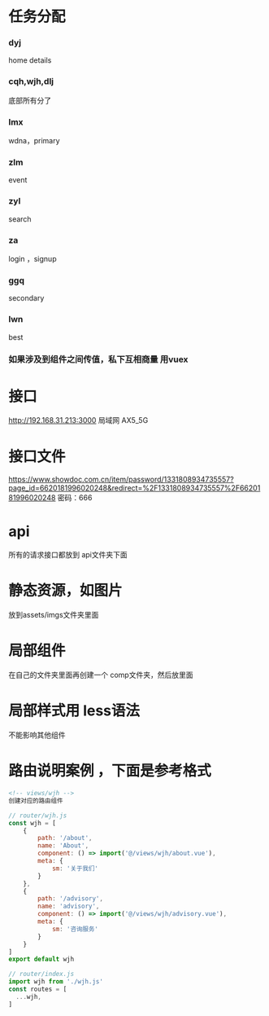 # 任务分配
### dyj
home  details
### cqh,wjh,dlj
底部所有分了
### lmx
wdna，primary
### zlm
event
### zyl
search
### za
login ，signup
### ggq
secondary
### lwn
best
### 如果涉及到组件之间传值，私下互相商量 用vuex

# 接口
http://192.168.31.213:3000  局域网 AX5_5G

# 接口文件 
https://www.showdoc.com.cn/item/password/1331808934735557?page_id=6620181996020248&redirect=%2F1331808934735557%2F6620181996020248   密码：666

# api 
所有的请求接口都放到 api文件夹下面

# 静态资源，如图片
放到assets/imgs文件夹里面

# 局部组件 
在自己的文件夹里面再创建一个 comp文件夹，然后放里面

# 局部样式用 less语法
不能影响其他组件


# 路由说明案例 ，下面是参考格式
```html
<!-- views/wjh -->
创建对应的路由组件
````
```js
// router/wjh.js
const wjh = [
    {
        path: '/about',
        name: 'About',
        component: () => import('@/views/wjh/about.vue'),
        meta: {
            sm: '关于我们'
        }
    },
    {
        path: '/advisory',
        name: 'advisory',
        component: () => import('@/views/wjh/advisory.vue'),
        meta: {
            sm: '咨询服务'
        }
    }
]
export default wjh
```
```js
// router/index.js
import wjh from './wjh.js'
const routes = [
  ...wjh,
]
```